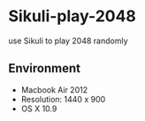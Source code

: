 Sikuli-play-2048
================

use Sikuli to play 2048 randomly

Environment
-----------

- Macbook Air 2012
- Resolution: 1440 x 900
- OS X 10.9
